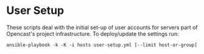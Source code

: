 User Setup
==========

These scripts deal with the initial set-up of user accounts for servers part of
Opencast's project infrastructure. To deploy/update the settings run:

    ansible-playbook -k -K -i hosts user-setup.yml [--limit host-or-group]

